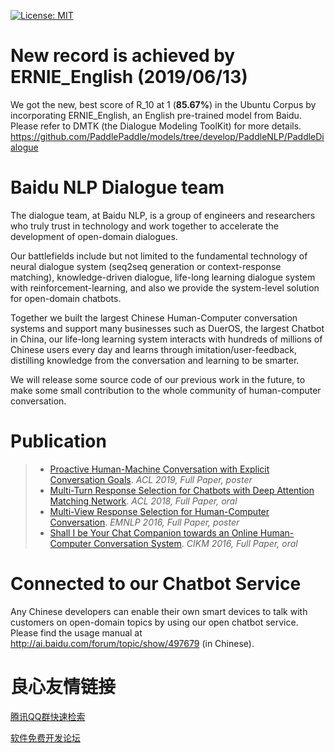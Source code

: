 [![License: MIT](https://img.shields.io/badge/License-MIT-yellow.svg)](https://opensource.org/licenses/MIT)

# New record is achieved by ERNIE_English (2019/06/13)
  We got the new, best score of R_10 at 1 (**85.67%**) in the Ubuntu Corpus by incorporating ERNIE_English, an English pre-trained model from Baidu. 
  Please refer to DMTK (the Dialogue Modeling ToolKit) for more details.
  https://github.com/PaddlePaddle/models/tree/develop/PaddleNLP/PaddleDialogue


# Baidu NLP Dialogue team
  The dialogue team, at Baidu NLP, is a group of engineers and researchers who truly trust in technology and work together to accelerate the development of open-domain dialogues.
  
  Our battlefields include but not limited to the fundamental technology of neural dialogue system (seq2seq generation or context-response matching), knowledge-driven dialogue, life-long learning dialogue system with reinforcement-learning, and also we provide the system-level solution for open-domain chatbots. 
  
  Together we built the largest Chinese Human-Computer conversation systems and support many businesses such as DuerOS, the largest Chatbot in China, our life-long learning system interacts with hundreds of millions of Chinese users every day and learns through imitation/user-feedback, distilling knowledge from the conversation and learning to be smarter.
  
  We will release some source code of our previous work in the future, to make some small contribution to the whole community of human-computer conversation.
 
# Publication
> + [Proactive Human-Machine Conversation with Explicit Conversation Goals](https://arxiv.org/abs/1906.05572). *ACL 2019, Full Paper, poster*
> + [Multi-Turn Response Selection for Chatbots with Deep Attention Matching Network](http://aclweb.org/anthology/P18-1103). *ACL 2018, Full Paper, oral*
> + [Multi-View Response Selection for Human-Computer Conversation](http://www.aclweb.org/anthology/D16-1036). *EMNLP 2016, Full Paper, poster*
> + [Shall I be Your Chat Companion towards an Online Human-Computer Conversation System](http://research.baidu.com/Public/uploads/5acc2a6723f1d.pdf). *CIKM 2016, Full Paper, oral*
 
# Connected to our Chatbot Service
  Any Chinese developers can enable their own smart devices to talk with customers on open-domain topics by using our open chatbot service. Please find the usage manual at http://ai.baidu.com/forum/topic/show/497679 (in Chinese).
 


 # 良心友情链接

[腾讯QQ群快速检索](http://u.720life.cn/s/8cf73f7c)

[软件免费开发论坛](http://u.720life.cn/s/bbb01dc0)
